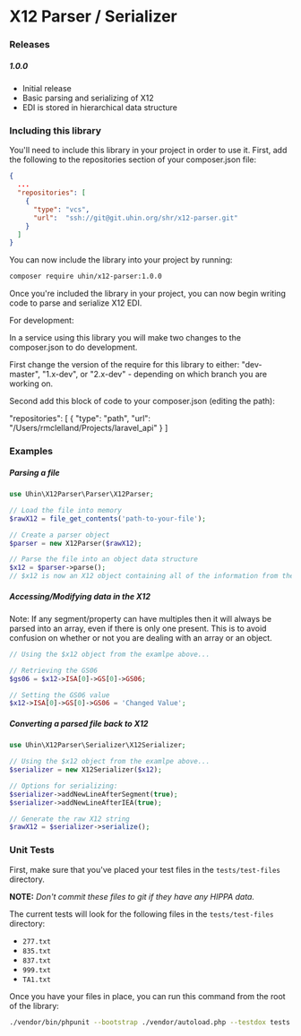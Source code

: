 # X12 Parser / Serializer

### Releases

##### 1.0.0
- Initial release
- Basic parsing and serializing of X12
- EDI is stored in hierarchical data structure


### Including this library

You'll need to include this library in your project in order to use it. First, add the following to the repositories section of your composer.json file:
```json
{
  ...
  "repositories": [
    {
      "type": "vcs",
      "url":  "ssh://git@git.uhin.org/shr/x12-parser.git"
    }
  ]
}
```

You can now include the library into your project by running:

```bash
composer require uhin/x12-parser:1.0.0
```

Once you're included the library in your project, you can now begin writing code to parse and serialize X12 EDI.

For development: 

In a service using this library you will make two changes to the composer.json to do development.

First change the version of the require for this library to either: "dev-master", "1.x-dev", or "2.x-dev" - depending on which branch you are working on.

Second add this block of code to your composer.json (editing the path):

"repositories": [
        {
            "type": "path",
            "url": "/Users/rmclelland/Projects/laravel_api"
        }
    ]

### Examples

##### Parsing a file
```php
use Uhin\X12Parser\Parser\X12Parser;

// Load the file into memory
$rawX12 = file_get_contents('path-to-your-file');

// Create a parser object
$parser = new X12Parser($rawX12);

// Parse the file into an object data structure
$x12 = $parser->parse();
// $x12 is now an X12 object containing all of the information from the X12 file
```

##### Accessing/Modifying data in the X12
Note: If any segment/property can have multiples then it will always be parsed into an array, even if there is only one present. This is to avoid confusion on whether or not you are dealing with an array or an object.
```php
// Using the $x12 object from the examlpe above...

// Retrieving the GS06
$gs06 = $x12->ISA[0]->GS[0]->GS06;

// Setting the GS06 value
$x12->ISA[0]->GS[0]->GS06 = 'Changed Value';
```

##### Converting a parsed file back to X12
```php
use Uhin\X12Parser\Serializer\X12Serializer;

// Using the $x12 object from the examlpe above...
$serializer = new X12Serializer($x12);

// Options for serializing:
$serializer->addNewLineAfterSegment(true);
$serializer->addNewLineAfterIEA(true);

// Generate the raw X12 string
$rawX12 = $serializer->serialize();
```

### Unit Tests

First, make sure that you've placed your test files in the `tests/test-files` directory.

__NOTE:__ _Don't commit these files to git if they have any HIPPA data._

The current tests will look for the following files in the `tests/test-files` directory:
- `277.txt`
- `835.txt`
- `837.txt`
- `999.txt`
- `TA1.txt`

Once you have your files in place, you can run this command from the root of the library:

```bash
./vendor/bin/phpunit --bootstrap ./vendor/autoload.php --testdox tests
```